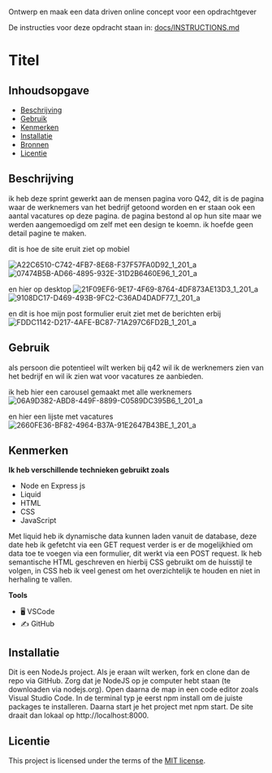 Ontwerp en maak een data driven online concept voor een opdrachtgever

De instructies voor deze opdracht staan in: [docs/INSTRUCTIONS.md](https://github.com/fdnd-task/proof-of-concept/blob/main/docs/INSTRUCTIONS.md)

# Titel
<!-- Geef je project een titel en schrijf in één zin wat het is -->

## Inhoudsopgave

  * [Beschrijving](#beschrijving)
  * [Gebruik](#gebruik)
  * [Kenmerken](#kenmerken)
  * [Installatie](#installatie)
  * [Bronnen](#bronnen)
  * [Licentie](#licentie)

## Beschrijving
<!-- Bij Beschrijving staat kort beschreven wat voor project het is en wat je hebt gemaakt -->
<!-- Voeg een mooie poster visual toe 📸 -->
<!-- Voeg een link toe naar Github Pages 🌐-->
ik heb deze sprint gewerkt aan de mensen pagina voro Q42, dit is de pagina waar de werknemers van het bedrijf getoond worden en er staan ook een aantal vacatures op deze pagina. de pagina bestond al op hun site maar we werden aangemoedigd om zelf met een design te koemn. ik hoefde geen detail pagine te maken.

dit is hoe de site eruit ziet op mobiel

![A22C6510-C742-4FB7-8E68-F37F57FA0D92_1_201_a](https://github.com/user-attachments/assets/a9d705ee-703f-4b9d-bd92-10eda1dc7336)
![07474B5B-AD66-4895-932E-31D2B6460E96_1_201_a](https://github.com/user-attachments/assets/6ed2709d-688a-4382-92d4-e022ce578bf3)

en hier op desktop
![21F09EF6-9E17-4F69-8764-4DF873AE13D3_1_201_a](https://github.com/user-attachments/assets/4d15c8cf-193e-42dc-ba1d-43f0d5f54554)
![9108DC17-D469-493B-9FC2-C36AD4DADF77_1_201_a](https://github.com/user-attachments/assets/b6f9ea66-9c45-4a07-9c7d-700d5eda1a8e)

en dit is hoe mijn post formulier eruit ziet met de berichten erbij
![FDDC1142-D217-4AFE-BC87-71A297C6FD2B_1_201_a](https://github.com/user-attachments/assets/3e034448-fb21-4f1b-bd9e-d9c6d08e945d)


## Gebruik
<!-- Bij Gebruik staat de user story, hoe het werkt en wat je er mee kan. -->
als persoon die potentieel wilt werken bij q42 wil ik de werknemers zien van het bedrijf en wil ik zien wat voor vacatures ze aanbieden.

ik heb hier een carousel gemaakt met alle werknemers
![06A9D382-ABD8-449F-8899-C0589DC395B6_1_201_a](https://github.com/user-attachments/assets/18f7ec3a-4306-4a6d-93ea-621569da8634)



en hier een lijste met vacatures 
![2660FE36-BF82-4964-B37A-91E2647B43BE_1_201_a](https://github.com/user-attachments/assets/86f2f2fe-b9e8-4e33-88cf-898cee5e7de1)


## Kenmerken
<!-- Bij Kenmerken staat welke technieken zijn gebruikt en hoe. Wat is de HTML structuur? Wat zijn de belangrijkste dingen in CSS? Wat is er met JS gedaan en hoe? Misschien heb je iets met NodeJS gedaan, of heb je een framwork of library gebruikt? -->
**Ik heb verschillende technieken gebruikt zoals**

- Node en Express js
- Liquid
- HTML
- CSS
- JavaScript

Met liquid heb ik dynamische data kunnen laden vanuit de database, deze date heb ik gefetcht via een GET request verder is er de mogelijkhied om data toe te voegen via een formulier, dit werkt via een POST request. Ik heb semantische HTML geschreven en hierbij CSS gebruikt om de huisstijl te volgen, in CSS heb ik veel genest om het overzichtelijk te houden en niet in herhaling te vallen.

**Tools**
 
- 🖥️ VSCode
- ✍️ GitHub

## Installatie
<!-- Bij Instalatie staat hoe een andere developer aan jouw repo kan werken -->
Dit is een NodeJs project. Als je eraan wilt werken, fork en clone dan de repo via GitHub. Zorg dat je NodeJS op je computer hebt staan (te downloaden via nodejs.org). Open daarna de map in een code editor zoals Visual Studio Code. In de terminal typ je eerst npm install om de juiste packages te installeren. Daarna start je het project met npm start. De site draait dan lokaal op http://localhost:8000.

## Licentie
This project is licensed under the terms of the [MIT license](./LICENSE).
